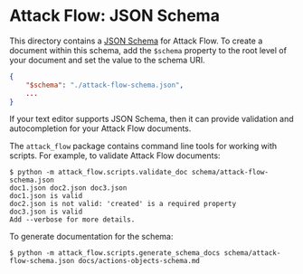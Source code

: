 # Attack Flow: JSON Schema

This directory contains a [JSON Schema](https://json-schema.org/) for Attack Flow. To create a document within this schema, add the `$schema` property to the root level of your document and set the value to the schema URI.

```json
{
    "$schema": "./attack-flow-schema.json",
    ...
}
```

If your text editor supports JSON Schema, then it can provide validation and autocompletion for your Attack Flow documents.

The `attack_flow` package contains command line tools for working with scripts.
For example, to validate Attack Flow documents:

```
$ python -m attack_flow.scripts.validate_doc schema/attack-flow-schema.json
doc1.json doc2.json doc3.json
doc1.json is valid
doc2.json is not valid: 'created' is a required property
doc3.json is valid
Add --verbose for more details.
```

To generate documentation for the schema:

```
$ python -m attack_flow.scripts.generate_schema_docs schema/attack-flow-schema.json docs/actions-objects-schema.md
```
